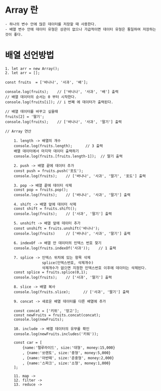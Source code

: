 # Array 란
    - 하나의 변수 안에 많은 데이터를 저장할 때 사용한다. 
    - 배열 변수 안에 데이터 유형은 상관이 없으나 가급적이면 데이터 유형은 통일하여 저장하는 것이 좋다.

# 배열 선언방법
    1. let arr = new Array();
    2. let arr = [];

    const fruits  = ['바나나', '사과', '배'];
    
    console.log(fruits);    // ['바나나', '사과', '배'] 출력
    // 배열 데이터의 순서는 0 부터 시작한다.
    console.log(fruits[i]); // i 번째 에 데이터가 출력된다.

    // 배열 데이터를 바꾸고 싶을때 
    fruits[2] = '딸기';
    console.log(fruits);    // ['바나나', '사과', '딸기'] 출력

    // Array 연산
        
        1. length -> 배열의 개수
        console.log(fruits.length);      // 3 출력
        배열 데이터에서 마지막 데이터 출력하기
        console.log(fruits.[fruits.length-1]);  // 딸기 출력

        2. push -> 배열 끝에 데이터 추가
        const push = fruits.push('포도');
        console.log(fruits);    // ['바나나', '사과', '딸기', '포도'] 출력

        3. pop -> 배열 끝에 데이터 삭제
        const pop = fruits.pop();
        console.log(fruits);    // ['바나나', '사과', '딸기'] 출력

        4. shift -> 배열 앞에 데이터 삭제
        const shift = fruits.shift();
        console.log(fruits);    // ['사과', '딸기'] 출력

        5. unshift -> 배열 앞에 데이터 추가
        const unshift = fruits.unshift('바나나');
        console.log(fruits)     // ['바나나', '사과', '딸기'] 출력

        6. indexOf -> 배열 안 데이터의 인덱스 번호 찾기
        console.log(fruits.indexOf('사과'));    // 1 출력

        7. splice -> 인덱스 위치에 있는 항목 삭제
                     splice(인덱스번호, 삭제개수)
                     삭제개수가 없으면 지정한 인덱스번호 이후에 데이터는 삭제된다.
        const splice = fruits.splice(0,1);
        console.log(fruits);    // ['사과', '딸기'] 출력

        8. slice -> 배열 복사
        console.log(fruits.slice);      // ['사과', '딸기'] 출력

        9. concat -> 새로운 배열 데이터를 다른 배열에 추가

        const concat = ['키위', '망고'];
        const newFruits = fruits.concat(concat);
        console.log(newFruits);

        10. include -> 배열 데이터의 유무를 확인
        console.log(newFruits.includes('키워'));
        
        const car = [
            {name:'텔루라이드', size:'대형', money:15,000}
            , {name:'쏘렌토', size:'중형', money:5,000}
            , {name:'아반떼', size:'준중형', money:2,000}
            , {name:'스파크', size:'소형', money:1,000}
        ];

        11. map -> 
        12. filter ->
        13. reduce ->

